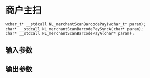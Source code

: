 # 商户主扫

```
wchar_t* __stdcall NL_merchantScanBarcodePay(wchar_t* param);
char* __stdcall NL_merchantScanBarcodePaySyncA(char* param);
char* __stdcall NL_merchantScanBarcodePayA(char* param);
```

## 输入参数

## 输出参数

